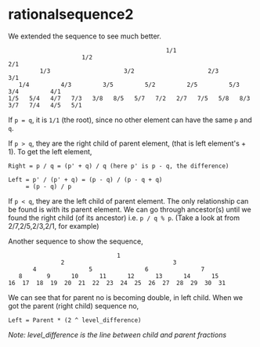 # rationalsequence2

We extended the sequence to see much better.

```
                                             1/1
                     1/2                                             2/1
         1/3                     3/2                     2/3                     3/1
   1/4         4/3         3/5         5/2         2/5         5/3         3/4         4/1
1/5   5/4   4/7   7/3   3/8   8/5   5/7   7/2   2/7   7/5   5/8   8/3   3/7   7/4   4/5   5/1
```

If `p = q`, it is `1/1` (the root), since no other element can have the same `p` and `q`.

If `p > q`, they are the right child of parent element, (that is left element's + 1). To get the left element,

```
Right = p / q = (p' + q) / q (here p' is p - q, the difference)

Left = p' / (p' + q) = (p - q) / (p - q + q)
     = (p - q) / p
```

If `p < q`, they are the left child of parent element. The only relationship can be found is with its parent element. We can go through ancestor(s) until we found the right child (of its ancestor) i.e. `p / q % p`. (Take a look at from 2/7,2/5,2/3,2/1, for example)

Another sequence to show the sequence,

```
                               1
               2                               3
       4               5               6               7
   8       9      10      11      12      13      14      15
16  17  18  19  20  21  22  23  24  25  26  27  28  29  30  31
```

We can see that for parent no is becoming double, in left child. When we got the parent (right child) sequence no,

```
Left = Parent * (2 ^ level_difference)
```

_Note: level_difference is the line between child and parent fractions_
